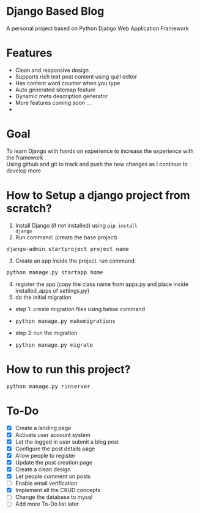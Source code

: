 # Django Based Blog
A personal project based on Python Django Web Application Framework
# Features
* Clean and responsive design
* Supports rich text post content using quill editor
* Has content word counter when you type
* Auto generated sitemap feature
* Dynamic meta description generator
* More features coming soon ...
* 
# Goal
To learn Django with hands on experience to increase the experience with the framework<br>
Using github and git to track and push the new changes as I continue to develop more

# How to Setup a django project from scratch?
1. Install Django (if not installed) using <code>pip install django</code>
2. Run command: (create the base project)
<pre>django-admin startproject project_name</pre>
3. Create an app inside the project.
run command:
<pre>python manage.py startapp home</pre>
4. register the app (copy the class name from apps.py and place inside installed_apps of settings.py)
5. do the initial migration<br>
- step 1: create migration files using below command
- <pre>python manage.py makemigrations</pre>
- step 2: run the migration
- <pre>python manage.py migrate</pre>

# How to run this project?
<pre>python manage.py runserver</pre>

# To-Do
- [x] Create a landing page
- [x] Activate user account system
- [x] Let the logged in user submit a blog post
- [x] Configure the post details page
- [x] Allow people to register
- [x] Update the post creation page
- [x] Create a clean design
- [x] Let people comment on posts
- [ ] Enable email verification
- [x] Implement all the CRUD concepts
- [ ] Change the database to mysql
- [ ] Add more To-Do list later
